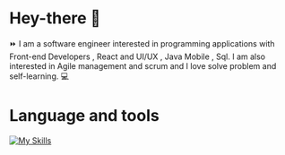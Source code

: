 # Hey-there :wave:

:fast_forward: I am a software engineer interested in programming applications with Front-end Developers , React and UI/UX , Java Mobile , Sql. I am also interested in Agile management and scrum and I love solve problem and self-learning. :computer:

# Language and tools

[![My Skills](https://skillicons.dev/icons?i=js,html,css,react,vite,expressjs,nextjs,mongodb,flutter,java,bootstrap,tailwind,visualstudio,github,firebase)](https://skillicons.dev)

